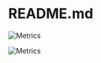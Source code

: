 # README.md

![Metrics](https://metrics.lecoq.io/PowerAppsDarren)

![Metrics](https://metrics.lecoq.io/PowerAppsDarren?template=classic&base.hireable=true&introduction=1&tweets=1&base=header%2C%20activity%2C%20community%2C%20repositories%2C%20metadata&base.indepth=false&base.hireable=true&base.skip=false&introduction=false&introduction.title=true&tweets=false&tweets.user=developermct&tweets.attachments=true&tweets.limit=3&config.timezone=America%2FNew_York)